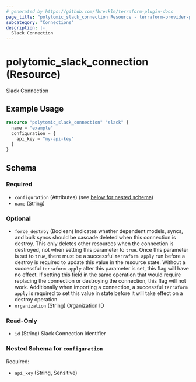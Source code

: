 ```yaml
---
# generated by https://github.com/fbreckle/terraform-plugin-docs
page_title: "polytomic_slack_connection Resource - terraform-provider-polytomic"
subcategory: "Connections"
description: |-
  Slack Connection
---
```


# polytomic_slack_connection (Resource)

Slack Connection

## Example Usage

```terraform
resource "polytomic_slack_connection" "slack" {
  name = "example"
  configuration = {
    api_key = "my-api-key"
  }
}
```

<!-- schema generated by tfplugindocs -->
## Schema

### Required

- `configuration` (Attributes) (see [below for nested schema](#nestedatt--configuration))
- `name` (String)

### Optional

- `force_destroy` (Boolean) Indicates whether dependent models, syncs, and bulk syncs should be cascade deleted when this connection is destroy. This only deletes other resources when the connection is destroyed, not when setting this parameter to `true`. Once this parameter is set to `true`, there must be a successful `terraform apply` run before a destroy is required to update this value in the resource state. Without a successful `terraform apply` after this parameter is set, this flag will have no effect. If setting this field in the same operation that would require replacing the connection or destroying the connection, this flag will not work. Additionally when importing a connection, a successful `terraform apply` is required to set this value in state before it will take effect on a destroy operation.
- `organization` (String) Organization ID

### Read-Only

- `id` (String) Slack Connection identifier

<a id="nestedatt--configuration"></a>
### Nested Schema for `configuration`

Required:

- `api_key` (String, Sensitive)


